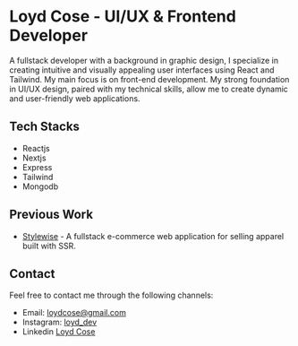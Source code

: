 # Loyd Cose - UI/UX & Frontend Developer

A fullstack developer with a background in graphic design, I specialize in creating intuitive and visually appealing user interfaces using React and Tailwind. My main focus is on front-end development. My strong foundation in UI/UX design, paired with my technical skills, allow me to create dynamic and user-friendly web applications. 

## Tech Stacks

- Reactjs
- Nextjs
- Express
- Tailwind
- Mongodb

## Previous Work

- [Stylewise](https://github.com/loydcose/stylewise) - A fullstack e-commerce web application for selling apparel built with SSR.

## Contact

Feel free to contact me through the following channels:

- Email: [loydcose@gmail.com](mailto:loydcose@gmail.com)
- Instagram: [loyd_dev](https://www.instagram.com/loyd_dev)
- Linkedin [Loyd Cose](https://www.linkedin.com/in/loyd-cose-a02b10255)
